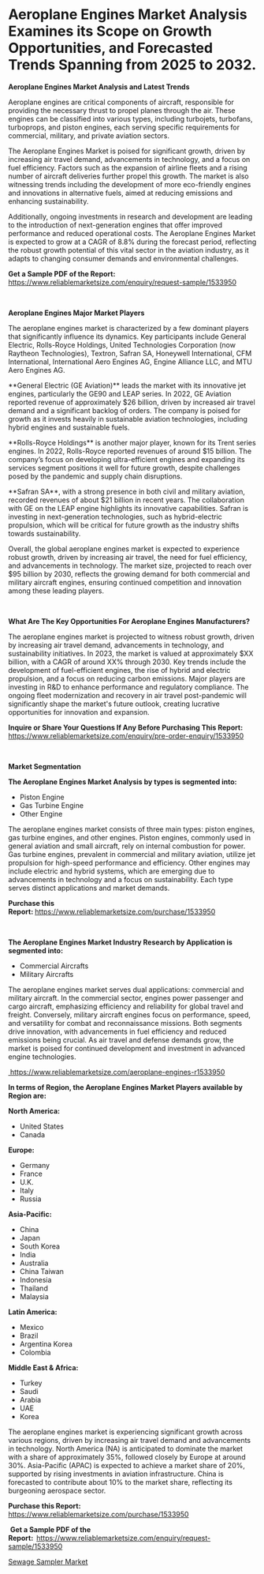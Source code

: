 <p><h1>Aeroplane Engines Market Analysis Examines its Scope on Growth Opportunities, and Forecasted Trends Spanning from 2025 to 2032.</h1></p><p><strong>Aeroplane Engines Market Analysis and Latest Trends</strong></p>
<p><p>Aeroplane engines are critical components of aircraft, responsible for providing the necessary thrust to propel planes through the air. These engines can be classified into various types, including turbojets, turbofans, turboprops, and piston engines, each serving specific requirements for commercial, military, and private aviation sectors. </p><p>The Aeroplane Engines Market is poised for significant growth, driven by increasing air travel demand, advancements in technology, and a focus on fuel efficiency. Factors such as the expansion of airline fleets and a rising number of aircraft deliveries further propel this growth. The market is also witnessing trends including the development of more eco-friendly engines and innovations in alternative fuels, aimed at reducing emissions and enhancing sustainability.</p><p>Additionally, ongoing investments in research and development are leading to the introduction of next-generation engines that offer improved performance and reduced operational costs. The Aeroplane Engines Market is expected to grow at a CAGR of 8.8% during the forecast period, reflecting the robust growth potential of this vital sector in the aviation industry, as it adapts to changing consumer demands and environmental challenges.</p></p>
<p><strong>Get a Sample PDF of the Report:&nbsp;</strong> <a href="https://www.reliablemarketsize.com/enquiry/request-sample/1533950?utm_campaign=2269&utm_medium=2&utm_source=Github&utm_content=ia&utm_term=17022025&utm_id=aeroplane-engines">https://www.reliablemarketsize.com/enquiry/request-sample/1533950</a></p>
<p>&nbsp;</p>
<p><strong>Aeroplane Engines Major Market Players</strong></p>
<p><p>The aeroplane engines market is characterized by a few dominant players that significantly influence its dynamics. Key participants include General Electric, Rolls-Royce Holdings, United Technologies Corporation (now Raytheon Technologies), Textron, Safran SA, Honeywell International, CFM International, International Aero Engines AG, Engine Alliance LLC, and MTU Aero Engines AG.</p><p>**General Electric (GE Aviation)** leads the market with its innovative jet engines, particularly the GE90 and LEAP series. In 2022, GE Aviation reported revenue of approximately $26 billion, driven by increased air travel demand and a significant backlog of orders. The company is poised for growth as it invests heavily in sustainable aviation technologies, including hybrid engines and sustainable fuels.</p><p>**Rolls-Royce Holdings** is another major player, known for its Trent series engines. In 2022, Rolls-Royce reported revenues of around $15 billion. The company’s focus on developing ultra-efficient engines and expanding its services segment positions it well for future growth, despite challenges posed by the pandemic and supply chain disruptions.</p><p>**Safran SA**, with a strong presence in both civil and military aviation, recorded revenues of about $21 billion in recent years. The collaboration with GE on the LEAP engine highlights its innovative capabilities. Safran is investing in next-generation technologies, such as hybrid-electric propulsion, which will be critical for future growth as the industry shifts towards sustainability.</p><p>Overall, the global aeroplane engines market is expected to experience robust growth, driven by increasing air travel, the need for fuel efficiency, and advancements in technology. The market size, projected to reach over $95 billion by 2030, reflects the growing demand for both commercial and military aircraft engines, ensuring continued competition and innovation among these leading players.</p></p>
<p>&nbsp;</p>
<p><strong>What Are The Key Opportunities For Aeroplane Engines Manufacturers?</strong></p>
<p><p>The aeroplane engines market is projected to witness robust growth, driven by increasing air travel demand, advancements in technology, and sustainability initiatives. In 2023, the market is valued at approximately $XX billion, with a CAGR of around XX% through 2030. Key trends include the development of fuel-efficient engines, the rise of hybrid and electric propulsion, and a focus on reducing carbon emissions. Major players are investing in R&D to enhance performance and regulatory compliance. The ongoing fleet modernization and recovery in air travel post-pandemic will significantly shape the market's future outlook, creating lucrative opportunities for innovation and expansion.</p></p>
<p><strong>Inquire or Share Your Questions If Any Before Purchasing This Report:</strong> <a href="https://www.reliablemarketsize.com/enquiry/pre-order-enquiry/1533950?utm_campaign=2269&utm_medium=2&utm_source=Github&utm_content=ia&utm_term=17022025&utm_id=aeroplane-engines">https://www.reliablemarketsize.com/enquiry/pre-order-enquiry/1533950</a></p>
<p>&nbsp;</p>
<p><strong>Market Segmentation</strong></p>
<p><strong>The Aeroplane Engines Market Analysis by types is segmented into:</strong></p>
<p><ul><li>Piston Engine</li><li>Gas Turbine Engine</li><li>Other Engine</li></ul></p>
<p><p>The aeroplane engines market consists of three main types: piston engines, gas turbine engines, and other engines. Piston engines, commonly used in general aviation and small aircraft, rely on internal combustion for power. Gas turbine engines, prevalent in commercial and military aviation, utilize jet propulsion for high-speed performance and efficiency. Other engines may include electric and hybrid systems, which are emerging due to advancements in technology and a focus on sustainability. Each type serves distinct applications and market demands.</p></p>
<p><strong>Purchase this Report:&nbsp;</strong><a href="https://www.reliablemarketsize.com/purchase/1533950?utm_campaign=2269&utm_medium=2&utm_source=Github&utm_content=ia&utm_term=17022025&utm_id=aeroplane-engines">https://www.reliablemarketsize.com/purchase/1533950</a></p>
<p>&nbsp;</p>
<p><strong>The Aeroplane Engines Market Industry Research by Application is segmented into:</strong></p>
<p><ul><li>Commercial Aircrafts</li><li>Military Aircrafts</li></ul></p>
<p><p>The aeroplane engines market serves dual applications: commercial and military aircraft. In the commercial sector, engines power passenger and cargo aircraft, emphasizing efficiency and reliability for global travel and freight. Conversely, military aircraft engines focus on performance, speed, and versatility for combat and reconnaissance missions. Both segments drive innovation, with advancements in fuel efficiency and reduced emissions being crucial. As air travel and defense demands grow, the market is poised for continued development and investment in advanced engine technologies.</p></p>
<p><a href="https://www.reliablemarketsize.com/aeroplane-engines-r1533950?utm_campaign=2269&utm_medium=2&utm_source=Github&utm_content=ia&utm_term=17022025&utm_id=aeroplane-engines">&nbsp;https://www.reliablemarketsize.com/aeroplane-engines-r1533950</a></p>
<p><strong>In terms of Region, the Aeroplane Engines Market Players available by Region are:</strong></p>
<p>
    <p> <strong> North America: </strong>
        <ul>
            <li>United States</li>
            <li>Canada</li>
        </ul>
        </p> 
    <p> <strong> Europe: </strong>
        <ul>
            <li>Germany</li>
            <li>France</li>
            <li>U.K.</li>
            <li>Italy</li>
            <li>Russia</li>
        </ul>
        </p> 
    <p> <strong> Asia-Pacific: </strong>
        <ul>
            <li>China</li>
            <li>Japan</li>
            <li>South Korea</li>
            <li>India</li>
            <li>Australia</li>
            <li>China Taiwan</li>
            <li>Indonesia</li>
            <li>Thailand</li>
            <li>Malaysia</li>
        </ul>
        </p> 
    <p> <strong> Latin America: </strong>
        <ul>
            <li>Mexico</li>
            <li>Brazil</li>
            <li>Argentina Korea</li>
            <li>Colombia</li>
        </ul>
        </p> 
    <p> <strong> Middle East & Africa: </strong>
        <ul>
            <li>Turkey</li>
            <li>Saudi</li>
            <li>Arabia</li>
            <li>UAE</li>
            <li>Korea</li>
        </ul>
    </p>
    </p>
<p><p>The aeroplane engines market is experiencing significant growth across various regions, driven by increasing air travel demand and advancements in technology. North America (NA) is anticipated to dominate the market with a share of approximately 35%, followed closely by Europe at around 30%. Asia-Pacific (APAC) is expected to achieve a market share of 20%, supported by rising investments in aviation infrastructure. China is forecasted to contribute about 10% to the market share, reflecting its burgeoning aerospace sector.</p></p>
<p><strong>Purchase this Report: </strong><a href="https://www.reliablemarketsize.com/purchase/1533950?utm_campaign=2269&utm_medium=2&utm_source=Github&utm_content=ia&utm_term=17022025&utm_id=aeroplane-engines">https://www.reliablemarketsize.com/purchase/1533950</a></p>
<p>&nbsp;<strong>Get a Sample PDF of the Report:&nbsp;&nbsp;</strong><a href="https://www.reliablemarketsize.com/enquiry/request-sample/1533950?utm_campaign=2269&utm_medium=2&utm_source=Github&utm_content=ia&utm_term=17022025&utm_id=aeroplane-engines">https://www.reliablemarketsize.com/enquiry/request-sample/1533950</a></p>
<p><strong></strong></p>
<p><p><a href="https://github.com/skerretflossie9297/Market-Research-Report-List-1/blob/main/sewage-sampler-market.md?utm_campaign=2269&utm_medium=2&utm_source=Github&utm_content=ia&utm_term=17022025&utm_id=aeroplane-engines">Sewage Sampler Market</a></p></p>